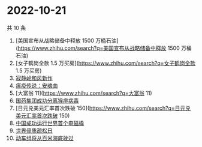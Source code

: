 # 2022-10-21

共 10 条

<!-- BEGIN -->
<!-- 最后更新时间 Fri Oct 21 2022 01:31:45 GMT+0800 (China Standard Time) -->

1. [美国宣布从战略储备中释放 1500 万桶石油](https://www.zhihu.com/search?q=美国宣布从战略储备中释放 1500
   万桶石油)
1. [女子鹤岗全款 1.5 万买房](https://www.zhihu.com/search?q=女子鹤岗全款 1.5 万买房)
1. [寂静岭和风新作](https://www.zhihu.com/search?q=寂静岭和风新作)
1. [瘟疫传说：安魂曲](https://www.zhihu.com/search?q=瘟疫传说：安魂曲)
1. [大富翁 11](https://www.zhihu.com/search?q=大富翁 11)
1. [国药集团成功分离猴痘病毒](https://www.zhihu.com/search?q=国药集团成功分离猴痘病毒)
1. [日元兑美元汇率首次跌破 150](https://www.zhihu.com/search?q=日元兑美元汇率首次跌破 150)
1. [中国成功运行世界首个电磁橇](https://www.zhihu.com/search?q=中国成功运行世界首个电磁橇)
1. [世界骨质疏松日](https://www.zhihu.com/search?q=世界骨质疏松日)
1. [动车组将从百米海底驶过](https://www.zhihu.com/search?q=动车组将从百米海底驶过)

<!-- END -->
